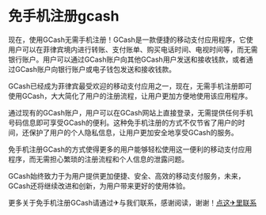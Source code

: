 # 免手机注册gcash

现在，使用GCash无需手机注册！GCash是一款便捷的移动支付应用程序，它使用户可以在菲律宾境内进行转账、支付账单、购买电话时间、电视时间等，而无需银行账户。用户可以通过GCash账户向其他GCash用户发送和接收钱款，或者通过GCash账户向银行账户或电子钱包发送和接收钱款。

GCash已经成为菲律宾最受欢迎的移动支付应用之一，现在，无需手机注册即可使用GCash，大大简化了用户的注册流程，让用户更加方便地使用该应用程序。

通过现有的GCash账户，用户可以在GCash网站上直接登录，无需提供任何手机号码信息即可享受GCash的便利。这种免手机注册的方式不仅节省了用户的时间，还保护了用户的个人隐私信息，让用户更加安全地享受GCash的服务。

免手机注册GCash的方式使得更多的用户能够轻松使用这一便利的移动支付应用程序，而无需担心繁琐的注册流程和个人信息的泄露问题。

GCash始终致力于为用户提供更加便捷、安全、高效的移动支付服务，未来，GCash还将继续改进和创新，为用户带来更好的使用体验。

更多关于免手机注册GCash请通过✈与我们联系，感谢阅读，谢谢！[点这✈里联系](https://add.k02.cc)